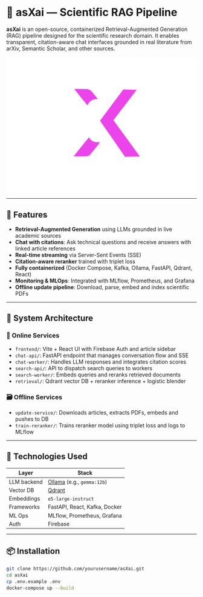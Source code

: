 # 🤖 asXai — Scientific RAG Pipeline

**asXai** is an open-source, containerized Retrieval-Augmented Generation (RAG) pipeline designed for the scientific research domain. It enables transparent, citation-aware chat interfaces grounded in real literature from arXiv, Semantic Scholar, and other sources.

![asXai Logo](./src/frontend/public/asXai_logo_white.svg)

---

## 🚀 Features

- **Retrieval-Augmented Generation** using LLMs grounded in live academic sources
- **Chat with citations**: Ask technical questions and receive answers with linked article references
- **Real-time streaming** via Server-Sent Events (SSE)
- **Citation-aware reranker** trained with triplet loss
- **Fully containerized** (Docker Compose, Kafka, Ollama, FastAPI, Qdrant, React)
- **Monitoring & MLOps**: Integrated with MLflow, Prometheus, and Grafana
- **Offline update pipeline**: Download, parse, embed and index scientific PDFs

---

## 📐 System Architecture

### 🔧 Online Services

- `frontend/`: Vite + React UI with Firebase Auth and article sidebar
- `chat-api/`: FastAPI endpoint that manages conversation flow and SSE
- `chat-worker/`: Handles LLM responses and integrates citation scores
- `search-api/`: API to dispatch search queries to workers
- `search-worker/`: Embeds queries and reranks retrieved documents
- `retrieval/`: Qdrant vector DB + reranker inference + logistic blender

### 🗃️ Offline Services

- `update-service/`: Downloads articles, extracts PDFs, embeds and pushes to DB
- `train-reranker/`: Trains reranker model using triplet loss and logs to MLflow

---

## 🧪 Technologies Used

| Layer         | Stack                                                   |
|---------------|----------------------------------------------------------|
| LLM backend   | [Ollama](https://ollama.com/) (e.g., `gemma:12b`)       |
| Vector DB     | [Qdrant](https://qdrant.tech/)                          |
| Embeddings    | `e5-large-instruct`                                     |
| Frameworks    | FastAPI, React, Kafka, Docker                           |
| ML Ops        | MLflow, Prometheus, Grafana                             |
| Auth          | Firebase                                                |

---

## 📦 Installation

```bash
git clone https://github.com/yourusername/asXai.git
cd asXai
cp .env.example .env
docker-compose up --build